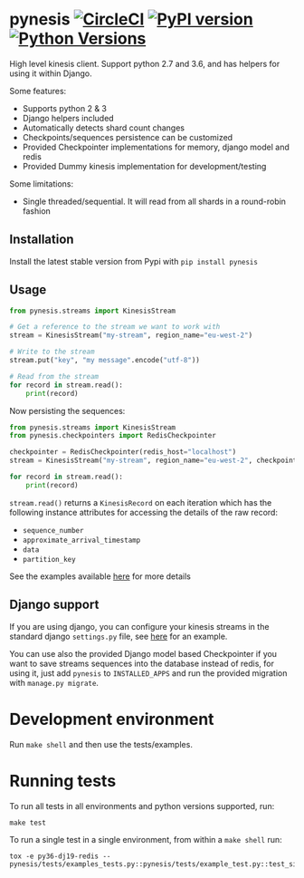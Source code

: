 pynesis [![CircleCI](https://circleci.com/gh/ticketea/pynesis.svg?style=svg&circle-token=7c5486e8508438ca0b70ef3d795c814d71ef91f4)](https://circleci.com/gh/ticketea/pynesis) [![PyPI version](https://img.shields.io/pypi/v/pynesis.svg)]() [![Python Versions](https://img.shields.io/pypi/pyversions/pynesis.svg)]()
=======

High level kinesis client. Support python 2.7 and 3.6, and has
helpers for using it within Django.


Some features:

* Supports python 2 & 3
* Django helpers included
* Automatically detects shard count changes
* Checkpoints/sequences persistence can be customized
* Provided Checkpointer implementations for memory, django model and redis
* Provided Dummy kinesis implementation for development/testing

Some limitations:

* Single threaded/sequential. It will read from all shards in a
round-robin fashion


Installation
-----------

Install the latest stable version from Pypi with `pip install pynesis`


Usage
-----

```python
from pynesis.streams import KinesisStream

# Get a reference to the stream we want to work with
stream = KinesisStream("my-stream", region_name="eu-west-2")

# Write to the stream
stream.put("key", "my message".encode("utf-8"))

# Read from the stream
for record in stream.read():
    print(record)

```

Now persisting the sequences:

```python
from pynesis.streams import KinesisStream
from pynesis.checkpointers import RedisCheckpointer

checkpointer = RedisCheckpointer(redis_host="localhost")
stream = KinesisStream("my-stream", region_name="eu-west-2", checkpointer=checkpointer)

for record in stream.read():
    print(record)

```

`stream.read()` returns a `KinesisRecord` on each iteration which has the following
instance attributes for accessing the details of the raw record:

 - `sequence_number`
 - `approximate_arrival_timestamp`
 - `data`
 - `partition_key`


See the examples available [here](pynesis/tests/examples_tests.py) for
more details


Django support
--------------

If you are using django, you can configure your kinesis streams in the standard
django `settings.py` file, see [here](pynesis/tests/examples_tests.py#L54) for an example.

You can use also the provided Django model based Checkpointer if
you want to save streams sequences into the database instead of redis, for
using it, just add `pynesis` to `INSTALLED_APPS` and run the provided
migration with `manage.py migrate`.

Development environment
=======================

Run `make shell` and then use the tests/examples.


Running tests
=============

To run all tests in all environments and python versions supported, run:

    make test


To run a single test in a single environment, from within a `make shell` run:

    tox -e py36-dj19-redis -- pynesis/tests/examples_tests.py::pynesis/tests/example_test.py::test_simple_reading_example
